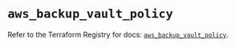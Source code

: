 # `aws_backup_vault_policy`

Refer to the Terraform Registry for docs: [`aws_backup_vault_policy`](https://registry.terraform.io/providers/hashicorp/aws/5.89.0/docs/resources/backup_vault_policy).
